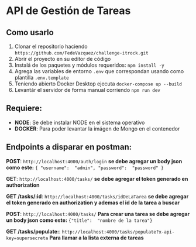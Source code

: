 #  API de Gestión de Tareas

## Como usarlo
1.  Clonar el repositorio haciendo  `https://github.com/FedeVazquez/challenge-itrock.git`
2.  Abrir el proyecto en su editor de código
3.  Instalá de los paquetes y módulos requeridos:  `npm install -y`
4.  Agrega las variables de entorno `.env` que correspondan usando como plantilla  `.env.template`
5.  Teniendo abierto Docker Desktop ejecuta  `docker-compose up --build`
6.  Levantár el servidor de forma manual corriendo `npm run dev`

## Requiere:
-   **NODE**: Se debe instalar NODE en el sistema operativo
-   **DOCKER**: Para poder levantar la imágen de Mongo en el contenedor

## Endpoints a disparar en postman:
**POST**: `http://localhost:4000/auth/login` **se debe agregar un body json como este:**
`{
"username":  "admin",
"password":  "password"
}`

**GET**: `http://localhost:4000/tasks/` **se debe agregar el token generado en authorization**

**GET /tasks/:id**: `http://localhost:4000/tasks/idDeLaTarea` **se debe agregar el token generado en authorization y ademas el id de la tarea a buscar**

**POST**: `http://localhost:4000/tasks/` **Para crear una tarea se debe agregar un body json como este:** `{"title":  "nombre de la tarea"}`

**GET /tasks/populate:**: `http://localhost:4000/tasks/populate?x-api-key=supersecreta` **Para llamar a la lista externa de tareas**


